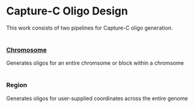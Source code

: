 # Capture-C Oligo Design
This work consists of two pipelines for Capture-C oligo generation.<br><br>
### <a href="https://github.com/jbkerry/OligoDesign/tree/master/Chromosome">__Chromosome__</a>
Generates oligos for an entire chromsome or block within a chromsome<br><br>
### __Region__
Generates oligos for user-supplied coordinates across the entire genome<br>


